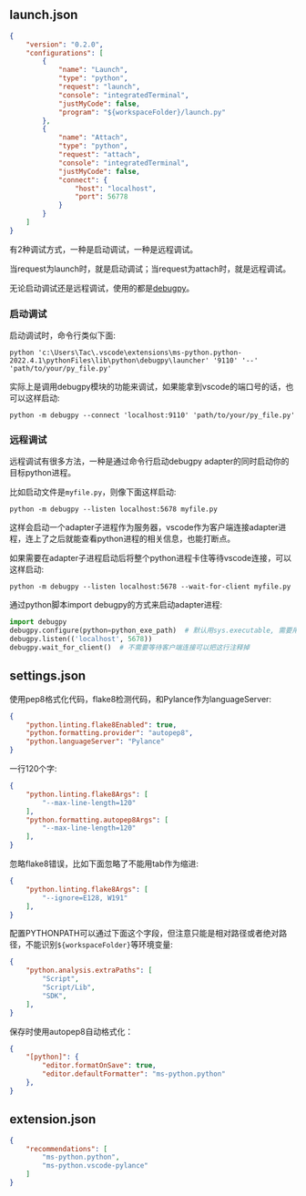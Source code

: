 ## launch.json

```json
{
    "version": "0.2.0",
    "configurations": [
        {
            "name": "Launch",
            "type": "python",
            "request": "launch",
            "console": "integratedTerminal",
            "justMyCode": false,
            "program": "${workspaceFolder}/launch.py"
        },
        {
            "name": "Attach",
            "type": "python",
            "request": "attach",
            "console": "integratedTerminal",
            "justMyCode": false,
            "connect": {
                "host": "localhost",
                "port": 56778
            }
        }
    ]
}
```

有2种调试方式，一种是启动调试，一种是远程调试。

当request为launch时，就是启动调试；当request为attach时，就是远程调试。

无论启动调试还是远程调试，使用的都是[debugpy](https://github.com/microsoft/debugpy)。

### 启动调试

启动调试时，命令行类似下面:

```shell
python 'c:\Users\Tac\.vscode\extensions\ms-python.python-2022.4.1\pythonFiles\lib\python\debugpy\launcher' '9110' '--' 'path/to/your/py_file.py'
```

实际上是调用debugpy模块的功能来调试，如果能拿到vscode的端口号的话，也可以这样启动:

```shell
python -m debugpy --connect 'localhost:9110' 'path/to/your/py_file.py'
```

### 远程调试

远程调试有很多方法，一种是通过命令行启动debugpy adapter的同时启动你的目标python进程。

比如启动文件是`myfile.py`，则像下面这样启动:

```shell
python -m debugpy --listen localhost:5678 myfile.py
```

这样会启动一个adapter子进程作为服务器，vscode作为客户端连接adapter进程，连上了之后就能查看python进程的相关信息，也能打断点。

如果需要在adapter子进程启动后将整个python进程卡住等待vscode连接，可以这样启动:

```shell
python -m debugpy --listen localhost:5678 --wait-for-client myfile.py
```

通过python脚本import debugpy的方式来启动adapter进程:

```python
import debugpy
debugpy.configure(python=python_exe_path)  # 默认用sys.executable, 需要用python启动adapter
debugpy.listen(('localhost', 5678))
debugpy.wait_for_client()  # 不需要等待客户端连接可以把这行注释掉
```

## settings.json
使用pep8格式化代码，flake8检测代码，和Pylance作为languageServer:

```json
{
    "python.linting.flake8Enabled": true,
    "python.formatting.provider": "autopep8",
    "python.languageServer": "Pylance"
}
```

一行120个字:

```json
{
    "python.linting.flake8Args": [
        "--max-line-length=120"
    ],
    "python.formatting.autopep8Args": [
        "--max-line-length=120"
    ],
}
```

忽略flake8错误，比如下面忽略了不能用tab作为缩进:

```json
{
    "python.linting.flake8Args": [
        "--ignore=E128, W191"
    ],
}
```

配置PYTHONPATH可以通过下面这个字段，但注意只能是相对路径或者绝对路径，不能识别`${workspaceFolder}`等环境变量:

```json
{
    "python.analysis.extraPaths": [
        "Script",
        "Script/Lib",
        "SDK",
    ],
}
```

保存时使用autopep8自动格式化：

```json
{
    "[python]": {
        "editor.formatOnSave": true,
        "editor.defaultFormatter": "ms-python.python"
    },
}
```

## extension.json

```json
{
    "recommendations": [
        "ms-python.python",
        "ms-python.vscode-pylance"
    ]
}
```